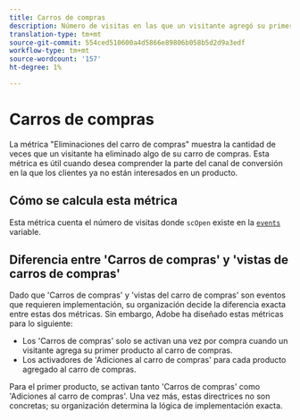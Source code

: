 ```yaml
---
title: Carros de compras
description: Número de visitas en las que un visitante agregó su primer producto al carro de compras.
translation-type: tm+mt
source-git-commit: 554ced510600a4d5866e89806b058b5d2d9a3edf
workflow-type: tm+mt
source-wordcount: '157'
ht-degree: 1%

---
```



# Carros de compras

La métrica &quot;Eliminaciones del carro de compras&quot; muestra la cantidad de veces que un visitante ha eliminado algo de su carro de compras. Esta métrica es útil cuando desea comprender la parte del canal de conversión en la que los clientes ya no están interesados en un producto.

## Cómo se calcula esta métrica

Esta métrica cuenta el número de visitas donde `scOpen` existe en la [`events`](/help/implement/vars/page-vars/events/events-overview.md) variable.

## Diferencia entre &#39;Carros de compras&#39; y &#39;vistas de carros de compras&#39;

Dado que &#39;Carros de compras&#39; y &#39;vistas del carro de compras&#39; son eventos que requieren implementación, su organización decide la diferencia exacta entre estas dos métricas. Sin embargo, Adobe ha diseñado estas métricas para lo siguiente:

* Los &#39;Carros de compras&#39; solo se activan una vez por compra cuando un visitante agrega su primer producto al carro de compras.
* Los activadores de &#39;Adiciones al carro de compras&#39; para cada producto agregado al carro de compras.

Para el primer producto, se activan tanto &#39;Carros de compras&#39; como &#39;Adiciones al carro de compras&#39;. Una vez más, estas directrices no son concretas; su organización determina la lógica de implementación exacta.

